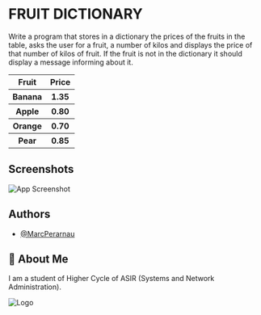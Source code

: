 
# FRUIT DICTIONARY
Write a program that stores in a dictionary the prices of the fruits in the table, asks the user for a fruit, a number of kilos and displays the price of that number of kilos of fruit. If the fruit is not in the dictionary it should display a message informing about it.

<table>
  <tr>
    <th>Fruit</th>
    <th>Price</th>
  </tr>
  <tr>
    <th>Banana</th>
    <th>1.35</th>
  </tr>
  <tr>
    <th>Apple</th>
    <th>0.80</th>
  </tr>
  <tr>
    <th>Orange</th>
    <th>0.70</th>
  </tr>
    <tr>
    <th>Pear</th>
    <th>0.85</th>
  </tr>
</table>

## Screenshots

![App Screenshot](https://github.com/MarcPerarnau/PYTHON/assets/151735878/65d7217a-dd2e-4cc7-8675-5daed2ec91bd)



## Authors

- [@MarcPerarnau](https://github.com/MarcPerarnau)


## 🚀 About Me
I am a student of Higher Cycle of ASIR (Systems and Network Administration).


![Logo](https://github.com/MarcPerarnau/MV/assets/151735878/dbd36d50-971f-4147-8b66-0c489954895e)

